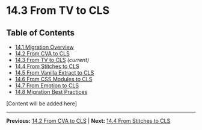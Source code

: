 # 14.3 From TV to CLS

## Table of Contents
- [14.1 Migration Overview](./14.1-migration-overview.md)
- [14.2 From CVA to CLS](./14.2-from-cva-to-cls.md)
- [14.3 From TV to CLS](./14.3-from-tv-to-cls.md) *(current)*
- [14.4 From Stitches to CLS](./14.4-from-stitches-to-cls.md)
- [14.5 From Vanilla Extract to CLS](./14.5-from-vanilla-extract-to-cls.md)
- [14.6 From CSS Modules to CLS](./14.6-from-css-modules-to-cls.md)
- [14.7 From Emotion to CLS](./14.7-from-emotion-to-cls.md)
- [14.8 Migration Best Practices](./14.8-migration-best-practices.md)

[Content will be added here]

---

**Previous:** [14.2 From CVA to CLS](./14.2-from-cva-to-cls.md) | **Next:** [14.4 From Stitches to CLS](./14.4-from-stitches-to-cls.md)
